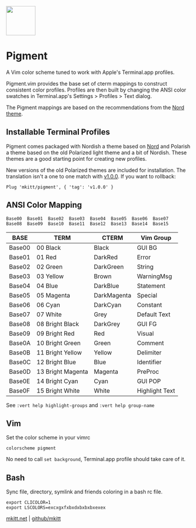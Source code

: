 <img src="https://mkitt.net/apple-touch-icon.png" width="80px" height="80px" />

# Pigment

A Vim color scheme tuned to work with Apple's Terminal.app profiles.

Pigment.vim provides the base set of cterm mappings to construct consistent color
profiles. Profiles are then built by changing the ANSI color swatches in
Terminal.app's Settings > Profiles > Text dialog.

The Pigment mappings are based on the recommendations from the [Nord theme][nord].

## Installable Terminal Profiles

Pigment comes packaged with Nordish a theme based on [Nord][nord] and Polarish a
theme based on the old Polarized light theme and a bit of Nordish. These themes
are a good starting point for creating new profiles.

New versions of the old Polarized themes are included for installation. The
translation isn't a one to one match with [v1.0.0][v1]. If you want to rollback:

```viml
Plug 'mkitt/pigment', { 'tag': 'v1.0.0' }
```

## ANSI Color Mapping

```
Base00  Base01  Base02  Base03  Base04  Base05  Base06  Base07
Base08  Base09  Base10  Base11  Base12  Base13  Base14  Base15
```

| BASE   | TERM              | CTERM       | Vim Group      |
| ------ | ----------------- | ----------- | -------------- |
| Base00 | 00 Black          | Black       | GUI BG         |
| Base01 | 01 Red            | DarkRed     | Error          |
| Base02 | 02 Green          | DarkGreen   | String         |
| Base03 | 03 Yellow         | Brown       | WarningMsg     |
| Base04 | 04 Blue           | DarkBlue    | Statement      |
| Base05 | 05 Magenta        | DarkMagenta | Special        |
| Base06 | 06 Cyan           | DarkCyan    | Constant       |
| Base07 | 07 White          | Grey        | Default Text   |
| Base08 | 08 Bright Black   | DarkGrey    | GUI FG         |
| Base09 | 09 Bright Red     | Red         | Visual         |
| Base0A | 10 Bright Green   | Green       | Comment        |
| Base0B | 11 Bright Yellow  | Yellow      | Delimiter      |
| Base0C | 12 Bright Blue    | Blue        | Identifier     |
| Base0D | 13 Bright Magenta | Magenta     | PreProc        |
| Base0E | 14 Bright Cyan    | Cyan        | GUI POP        |
| Base0F | 15 Bright White   | White       | Highlight Text |

See `:vert help highlight-groups` and `:vert help group-name`

## Vim

Set the color scheme in your vimrc

```
colorscheme pigment
```

No need to call `set background`, Terminal.app profile should take care of it.

## Bash

Sync file, directory, symlink and friends coloring in a bash rc file.

```
export CLICOLOR=1
export LSCOLORS=excxgxfxbxdxbxbxbxexex
```

[mkitt.net][mkitt.net] | [github/mkitt][github]

<!-- Markdown links -->

[github]: https://github.com/mkitt '@mkitt'
[mkitt.net]: https://mkitt.net '🏔'
[nord]: https://nordtheme.com
[v1]: https://github.com/mkitt/pigment/releases/tag/v1.0.0
